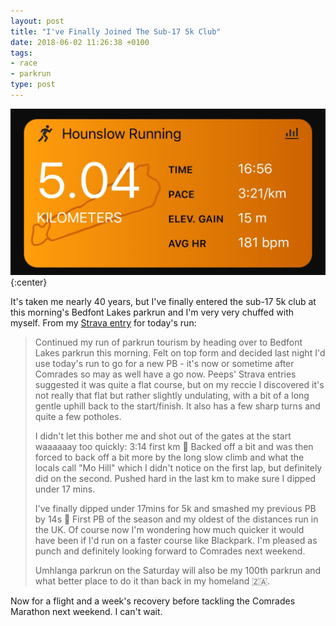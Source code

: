 ```yaml
---
layout: post
title: "I've Finally Joined The Sub-17 5k Club"
date: 2018-06-02 11:26:38 +0100
tags:
- race
- parkrun
type: post
---
```


![16:56 5k PB](/img/5k-pb.jpg){:center}

It's taken me nearly 40 years, but I've finally entered the sub-17 5k club at this morning's Bedfont Lakes parkrun and I'm very very chuffed with myself. From my [Strava entry](https://www.strava.com/activities/1611357220/overview) for today's run:

> Continued my run of parkrun tourism by heading over to Bedfont Lakes parkrun this morning. Felt on top form and decided last night I'd use today's run to go for a new PB - it's now or sometime after Comrades so may as well have a go now. Peeps' Strava entries suggested it was quite a flat course, but on my reccie I discovered it's not really that flat but rather slightly undulating, with a bit of a long gentle uphill back to the start/finish. It also has a few sharp turns and quite a few potholes.
>
> I didn't let this bother me and shot out of the gates at the start waaaaaay too quickly: 3:14 first km 🤭 Backed off a bit and was then forced to back off a bit more by the long slow climb and what the locals call "Mo Hill" which I didn't notice on the first lap, but definitely did on the second. Pushed hard in the last km to make sure I dipped under 17 mins.
>
> I've finally dipped under 17mins for 5k and smashed my previous PB by 14s 🎉 First PB of the season and my oldest of the distances run in the UK. Of course now I'm wondering how much quicker it would have been if I'd run on a faster course like Blackpark. I'm pleased as punch and definitely looking forward to Comrades next weekend.
>
> Umhlanga parkrun on the Saturday will also be my 100th parkrun and what better place to do it than back in my homeland 🇿🇦.

Now for a flight and a week's recovery before tackling the Comrades Marathon next weekend. I can't wait.
